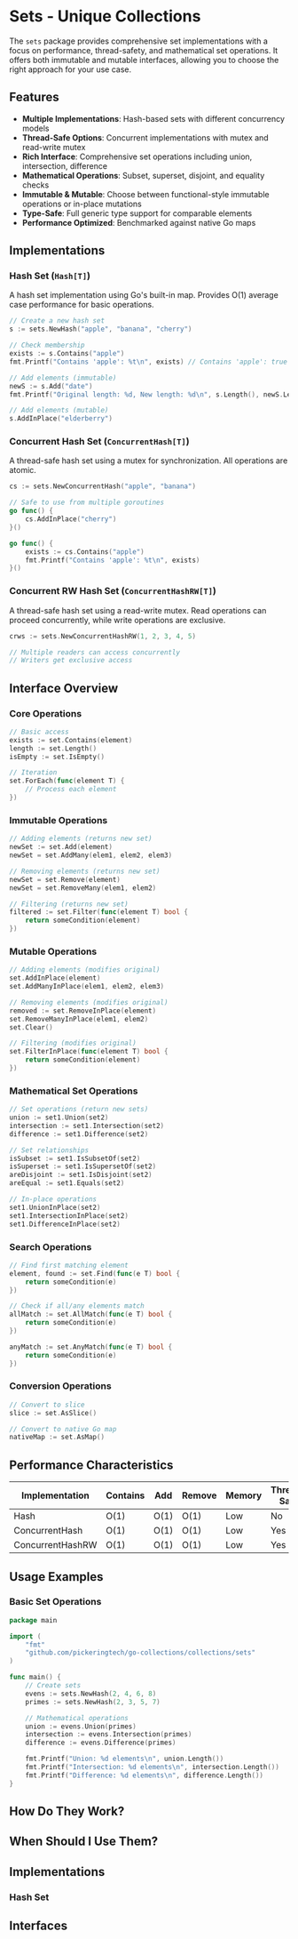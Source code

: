 # Sets - Unique Collections

The `sets` package provides comprehensive set implementations with a focus on performance, thread-safety, and mathematical set operations. It offers both immutable and mutable interfaces, allowing you to choose the right approach for your use case.

## Features

- **Multiple Implementations**: Hash-based sets with different concurrency models
- **Thread-Safe Options**: Concurrent implementations with mutex and read-write mutex
- **Rich Interface**: Comprehensive set operations including union, intersection, difference
- **Mathematical Operations**: Subset, superset, disjoint, and equality checks
- **Immutable & Mutable**: Choose between functional-style immutable operations or in-place mutations
- **Type-Safe**: Full generic type support for comparable elements
- **Performance Optimized**: Benchmarked against native Go maps

## Implementations

### Hash Set (`Hash[T]`)

A hash set implementation using Go's built-in map. Provides O(1) average case performance for basic operations.

```go
// Create a new hash set
s := sets.NewHash("apple", "banana", "cherry")

// Check membership
exists := s.Contains("apple")
fmt.Printf("Contains 'apple': %t\n", exists) // Contains 'apple': true

// Add elements (immutable)
newS := s.Add("date")
fmt.Printf("Original length: %d, New length: %d\n", s.Length(), newS.Length())

// Add elements (mutable)
s.AddInPlace("elderberry")
```

### Concurrent Hash Set (`ConcurrentHash[T]`)

A thread-safe hash set using a mutex for synchronization. All operations are atomic.

```go
cs := sets.NewConcurrentHash("apple", "banana")

// Safe to use from multiple goroutines
go func() {
    cs.AddInPlace("cherry")
}()

go func() {
    exists := cs.Contains("apple")
    fmt.Printf("Contains 'apple': %t\n", exists)
}()
```

### Concurrent RW Hash Set (`ConcurrentHashRW[T]`)

A thread-safe hash set using a read-write mutex. Read operations can proceed concurrently, while write operations are exclusive.

```go
crws := sets.NewConcurrentHashRW(1, 2, 3, 4, 5)

// Multiple readers can access concurrently
// Writers get exclusive access
```

## Interface Overview

### Core Operations

```go
// Basic access
exists := set.Contains(element)
length := set.Length()
isEmpty := set.IsEmpty()

// Iteration
set.ForEach(func(element T) {
    // Process each element
})
```

### Immutable Operations

```go
// Adding elements (returns new set)
newSet := set.Add(element)
newSet = set.AddMany(elem1, elem2, elem3)

// Removing elements (returns new set)
newSet = set.Remove(element)
newSet = set.RemoveMany(elem1, elem2)

// Filtering (returns new set)
filtered := set.Filter(func(element T) bool {
    return someCondition(element)
})
```

### Mutable Operations

```go
// Adding elements (modifies original)
set.AddInPlace(element)
set.AddManyInPlace(elem1, elem2, elem3)

// Removing elements (modifies original)
removed := set.RemoveInPlace(element)
set.RemoveManyInPlace(elem1, elem2)
set.Clear()

// Filtering (modifies original)
set.FilterInPlace(func(element T) bool {
    return someCondition(element)
})
```

### Mathematical Set Operations

```go
// Set operations (return new sets)
union := set1.Union(set2)
intersection := set1.Intersection(set2)
difference := set1.Difference(set2)

// Set relationships
isSubset := set1.IsSubsetOf(set2)
isSuperset := set1.IsSupersetOf(set2)
areDisjoint := set1.IsDisjoint(set2)
areEqual := set1.Equals(set2)

// In-place operations
set1.UnionInPlace(set2)
set1.IntersectionInPlace(set2)
set1.DifferenceInPlace(set2)
```

### Search Operations

```go
// Find first matching element
element, found := set.Find(func(e T) bool {
    return someCondition(e)
})

// Check if all/any elements match
allMatch := set.AllMatch(func(e T) bool {
    return someCondition(e)
})

anyMatch := set.AnyMatch(func(e T) bool {
    return someCondition(e)
})
```

### Conversion Operations

```go
// Convert to slice
slice := set.AsSlice()

// Convert to native Go map
nativeMap := set.AsMap()
```

## Performance Characteristics

| Implementation | Contains | Add | Remove | Memory | Thread-Safe |
|---------------|----------|-----|--------|---------|-------------|
| Hash | O(1) | O(1) | O(1) | Low | No |
| ConcurrentHash | O(1) | O(1) | O(1) | Low | Yes |
| ConcurrentHashRW | O(1) | O(1) | O(1) | Low | Yes |

## Usage Examples

### Basic Set Operations

```go
package main

import (
    "fmt"
    "github.com/pickeringtech/go-collections/collections/sets"
)

func main() {
    // Create sets
    evens := sets.NewHash(2, 4, 6, 8)
    primes := sets.NewHash(2, 3, 5, 7)

    // Mathematical operations
    union := evens.Union(primes)
    intersection := evens.Intersection(primes)
    difference := evens.Difference(primes)

    fmt.Printf("Union: %d elements\n", union.Length())
    fmt.Printf("Intersection: %d elements\n", intersection.Length())
    fmt.Printf("Difference: %d elements\n", difference.Length())
}
```


## How Do They Work?

## When Should I Use Them?

## Implementations

### Hash Set

## Interfaces
